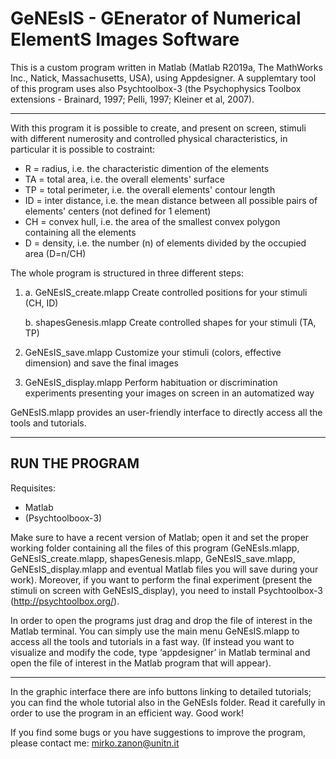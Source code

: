 # GeNEsIS - GEnerator of Numerical ElementS Images Software
This is a custom program written in Matlab (Matlab R2019a, The MathWorks Inc., Natick, Massachusetts, USA), using Appdesigner. 
A supplemtary tool of this program uses also Psychtoolbox-3 (the Psychophysics Toolbox extensions - Brainard, 1997; Pelli, 1997; Kleiner et al, 2007).

--------------------------------------------------------------------------------------------------------------------------------------------------------------------------

With this program it is possible to create, and present on screen, stimuli with different numerosity and controlled physical characteristics, in particular it is possible to costraint:
-   R = radius, i.e. the characteristic dimention of the elements
-	TA = total area, i.e. the overall elements' surface
-	TP = total perimeter, i.e. the overall elements' contour length
-	ID = inter distance, i.e. the mean distance between all possible pairs of elements' centers (not defined for 1 element)
-	CH = convex hull, i.e. the area of the smallest convex polygon containing all the elements
-	D = density, i.e. the number (n) of elements divided by the occupied area (D=n/CH)

The whole program is structured in three different steps:

1.	a. GeNEsIS_create.mlapp
    Create controlled positions for your stimuli (CH, ID)

    b. shapesGenesis.mlapp
    Create controlled shapes for your stimuli (TA, TP)

2.	GeNEsIS_save.mlapp
    Customize your stimuli (colors, effective dimension) and save the final images

3.	GeNEsIS_display.mlapp
    Perform habituation or discrimination experiments presenting your images on screen in an automatized way

GeNEsIS.mlapp provides an user-friendly interface to directly access all the tools and tutorials.

---------------------------------------------------------------------------------------------------------------------------------------------------------------------------
RUN THE PROGRAM
----------------------------------------------------------------------------------------------------------------------------------------------------------------------------
Requisites:
- Matlab
- (Psychtoolboox-3)

Make sure to have a recent version of Matlab; open it and set the proper working folder containing all the files of this program (GeNEsIs.mlapp, GeNEsIS_create.mlapp, shapesGenesis.mlapp, GeNEsIS_save.mlapp, GeNEsIS_display.mlapp and eventual Matlab files you will save during your work). 
Moreover, if you want to perform the final experiment (present the stimuli on screen with GeNEsIS_display), you need to install Psychtoolbox-3 (http://psychtoolbox.org/).

In order to open the programs just drag and drop the file of interest in the Matlab terminal.
You can simply use the main menu GeNEsIS.mlapp to access all the tools and tutorials in a fast way.
(If instead you want to visualize and modify the code, type ‘appdesigner’ in Matlab terminal and open the file of interest in the Matlab program that will appear).

---------------------------------------------------------------------------------------------------------------------------------------------------------------------------

In the graphic interface there are info buttons linking to detailed tutorials; you can find the whole tutorial also in the GeNEsIs folder. Read it carefully in order to use the program in an efficient way.
Good work!

If you find some bugs or you have suggestions to improve the program, please contact me: mirko.zanon@unitn.it

